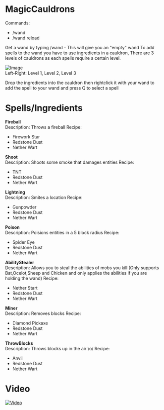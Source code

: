 # MagicCauldrons
Commands:
- /wand
- /wand reload

Get a wand by typing /wand - This will give you an "empty" wand
To add spells to the wand you have to use ingredients in a cauldron, There are 3 levels of cauldrons as each spells require a certain level.

![Image](http://i.imgur.com/IPm7ocu.png)
<br>Left-Right: Level 1, Level 2, Level 3

Drop the ingredients into the cauldron then rightclick it with your wand to add the spell to your wand and press Q to select a spell


# Spells/Ingredients
<b>Fireball</b><br>
Description: Throws a fireball
Recipe:
- Firework Star
- Redstone Dust
- Nether Wart

<b>Shoot</b><br>
Description: Shoots some smoke that damages entities
Recipe:
- TNT
- Redstone Dust
- Nether Wart

<b>Lightning</b><br>
Description: Smites a location
Recipe:
- Gunpowder
- Redstone Dust
- Nether Wart

<b>Poison</b><br>
Description:  Poisions entities in a 5 block radius
Recipe:
- Spider Eye
- Redstone Dust
- Nether Wart

<b>AbilityStealer</b><br>
Description: Allows you to steal the abilities of mobs you kill (Only supports Bat,Ocelot,Sheep and Chicken and only applies the abilities if you are holding the wand)
Recipe:
- Nether Start
- Redstone Dust
- Nether Wart

<b>Miner</b><br>
Description: Removes blocks
Recipe:
- Diamond Pickaxe
- Redstone Dust
- Nether Wart

<b>ThrowBlocks</b><br>
Description: Throws blocks up in the air \o/
Recipe:
- Anvil
- Redstone Dust
- Nether Wart

# Video
[![Video](http://i.imgur.com/AuwxNIg.png)](http://imgur.com/a/UILma)
